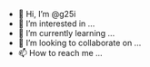 - 👋 Hi, I’m @g25i
- 👀 I’m interested in ...
- 🌱 I’m currently learning ...
- 💞️ I’m looking to collaborate on ...
- 📫 How to reach me ...

<!---
g25i/g25i is a ✨ special ✨ repository because its `README.md` (this file) appears on your GitHub profile.
You can click the Preview link to take a look at your changes.
--->
